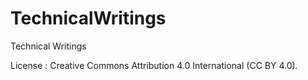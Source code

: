 # TechnicalWritings
Technical Writings

License : Creative Commons Attribution 4.0 International (CC BY 4.0). 
